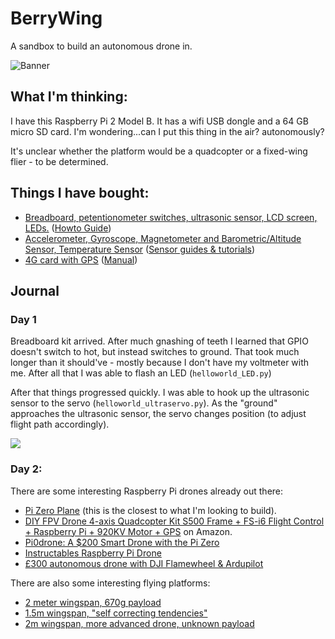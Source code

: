 # BerryWing
A sandbox to build an autonomous drone in.

![Banner](https://raw.githubusercontent.com/srosro/BerryWing/master/assets/berrywing.jpg)

## What I'm thinking:
I have this Raspberry Pi 2 Model B.  It has a wifi USB dongle and a 64 GB micro SD card.  I'm wondering...can I put this thing in the air? autonomously?

It's unclear whether the platform would be a quadcopter or a fixed-wing flier - to be determined.

## Things I have bought:
* [Breadboard, petentionometer switches, ultrasonic sensor, LCD screen, LEDs.](https://www.amazon.com/gp/product/B06W54L7B5) ([Howto Guide](https://github.com/Freenove/Freenove_Ultimate_Starter_Kit_for_Raspberry_Pi))
* [Accelerometer, Gyroscope, Magnetometer and Barometric/Altitude Sensor, Temperature Sensor](https://www.amazon.com/gp/product/B072MN8ZRC) ([Sensor guides & tutorials](https://ozzmaker.com/product/berryimu-accelerometer-gyroscope-magnetometer-barometricaltitude-sensor/))
* [4G card with GPS](https://www.amazon.com/gp/product/B07PLXNVGZ) ([Manual](https://www.waveshare.com/w/upload/6/6d/SIM7600E-H-4G-HAT-Manual-EN.pdf))


## Journal
### Day 1
Breadboard kit arrived.  After much gnashing of teeth I learned that GPIO doesn't switch to hot, but instead switches to ground.  That took much longer than it should've - mostly because I don't have my voltmeter with me.  After all that I was able to flash an LED (```helloworld_LED.py```)

After that things progressed quickly.  I was able to hook up the ultrasonic sensor to the servo (```helloworld_ultraservo.py```).  As the "ground" approaches the ultrasonic sensor, the servo changes position (to adjust flight path accordingly).

[![](http://img.youtube.com/vi/hOCjklzRYUM/0.jpg)](http://www.youtube.com/watch?v=hOCjklzRYUM "First day - journal entry")


### Day 2:
There are some interesting Raspberry Pi drones already out there:
* [Pi Zero Plane](https://www.instructables.com/id/Pi-Zero-Plane-a-150-Smart-Fixed-Wing-Drone-With-th/) (this is the closest to what I'm looking to build).
* [DIY FPV Drone 4-axis Quadcopter Kit S500 Frame + FS-i6 Flight Control + Raspberry Pi + 920KV Motor + GPS](https://www.amazon.com/4-axis-Quadcopter-Flight-Control-Raspberry/dp/B07R7DLQGK) on Amazon.
* [Pi0drone: A $200 Smart Drone with the Pi Zero](https://www.hackster.io/12590/pi0drone-a-200-smart-drone-with-the-pi-zero-4fec08)
* [Instructables Raspberry Pi Drone](https://www.instructables.com/id/The-Drone-Pi/)
* [£300 autonomous drone with DJI Flamewheel & Ardupilot](https://medium.com/the-reading-room/how-to-build-an-autonomous-drone-for-less-than-300-80ebeb2b1db8)

There are also some interesting flying platforms:
* [2 meter wingspan, 670g payload](https://www.banggood.com/Believer-1960mm-Wingspan-EPO-Twin-Motor-Aerial-Survey-Aircraft-FPV-Platform-Mapping-RC-Airplane-KIT-p-1178800.html)
* [1.5m wingspan, "self correcting tendencies"](https://www.readymaderc.com/products/details/strix-stratosurfer-pnp)
* [2m wingspan, more advanced drone, unknown payload](https://www.readymaderc.com/products/details/rmrc-anaconda-kit)
